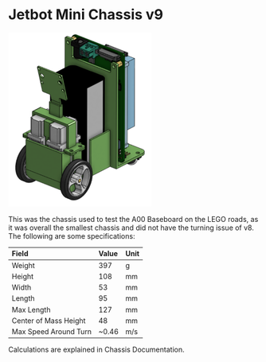 # Jetbot Mini Chassis v9

<p align="left">
<img src=/assets/images/chassis/Jetbot_Mini_v9_Vertical_Chassis.PNG height="350px"/>
</p>

This was the chassis used to test the A00 Baseboard on the LEGO roads, as it was overall the smallest chassis and did not have the turning issue of v8. The following are some specifications:

| Field | Value | Unit |
| :--- | :--- | :--- |
| Weight | 397 | g | 
| Height | 108 | mm |
| Width | 53 | mm |
| Length | 95 | mm |
| Max Length | 127 | mm |
| Center of Mass Height | 48 | mm | 
| Max Speed Around Turn | ~0.46 | m/s |

Calculations are explained in Chassis Documentation. 


